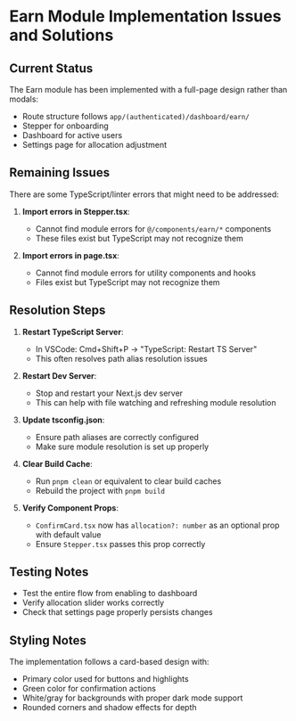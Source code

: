 # Earn Module Implementation Issues and Solutions

## Current Status

The Earn module has been implemented with a full-page design rather than modals:
- Route structure follows `app/(authenticated)/dashboard/earn/`
- Stepper for onboarding
- Dashboard for active users
- Settings page for allocation adjustment

## Remaining Issues

There are some TypeScript/linter errors that might need to be addressed:

1. **Import errors in Stepper.tsx**:
   - Cannot find module errors for `@/components/earn/*` components
   - These files exist but TypeScript may not recognize them

2. **Import errors in page.tsx**:
   - Cannot find module errors for utility components and hooks
   - Files exist but TypeScript may not recognize them

## Resolution Steps

1. **Restart TypeScript Server**:
   - In VSCode: Cmd+Shift+P → "TypeScript: Restart TS Server"
   - This often resolves path alias resolution issues

2. **Restart Dev Server**:
   - Stop and restart your Next.js dev server
   - This can help with file watching and refreshing module resolution

3. **Update tsconfig.json**:
   - Ensure path aliases are correctly configured
   - Make sure module resolution is set up properly

4. **Clear Build Cache**:
   - Run `pnpm clean` or equivalent to clear build caches
   - Rebuild the project with `pnpm build`

5. **Verify Component Props**:
   - `ConfirmCard.tsx` now has `allocation?: number` as an optional prop with default value
   - Ensure `Stepper.tsx` passes this prop correctly

## Testing Notes

- Test the entire flow from enabling to dashboard
- Verify allocation slider works correctly
- Check that settings page properly persists changes

## Styling Notes

The implementation follows a card-based design with:
- Primary color used for buttons and highlights
- Green color for confirmation actions
- White/gray for backgrounds with proper dark mode support
- Rounded corners and shadow effects for depth 